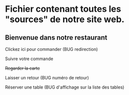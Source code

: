 # Fichier contenant toutes les "sources" de notre site web.

## Bienvenue dans notre restaurant 

Clickez ici pour commander (BUG redirection)

Suivre votre commande

~~Regarder la carte~~

Laisser un retour (BUG numéro de retour)

Réserver une table (BUG d'affichage sur la liste des tables)

